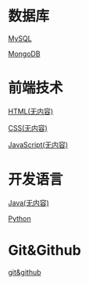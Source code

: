 # 数据库

[MySQL](database/mysql/)

[MongoDB](database/MongoDB/)

# 前端技术

[HTML(无内容)]()

[CSS(无内容)]()

[JavaScript(无内容)]()

# 开发语言

[Java(无内容)]()

[Python](python/)

# Git&Github

[git&github](git&github/)

